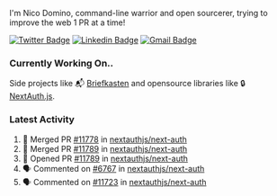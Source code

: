 
I'm Nico Domino, command-line warrior and open sourcerer, trying to improve the web 1 PR at a time!

[![Twitter Badge](https://img.shields.io/badge/-@ndom91-1ca0f1?style=flat-square&labelColor=1ca0f1&logo=twitter&logoColor=white&link=https://twitter.com/ndom91)](https://twitter.com/ndom91) [![Linkedin Badge](https://img.shields.io/badge/-ndom91-blue?style=flat-square&logo=Linkedin&logoColor=white&link=https://www.linkedin.com/in/ndom91/)](https://www.linkedin.com/in/ndom91/) [![Gmail Badge](https://img.shields.io/badge/-yo@ndo.dev-c14438?style=flat-square&logo=mail.ru&logoColor=white&link=mailto:yo@ndo.dev)](mailto:yo@ndo.dev)

### Currently Working On..

Side projects like 📬 [Briefkasten](https://briefkastenhq.com) and opensource libraries like 🔒 [NextAuth.js](https://github.com/nextauthjs/next-auth).

<!--START_SECTION_PROFILE_VIEWS:readme-info-->
<!--END_SECTION_PROFILE_VIEWS:readme-info-->

<!--START_SECTION_DAILY_COMMIT:readme-info-->
<!--END_SECTION_DAILY_COMMIT:readme-info-->

<!--START_SECTION_WEEKLY_COMMIT:readme-info-->
<!--END_SECTION_WEEKLY_COMMIT:readme-info-->

### Latest Activity

<!--START_SECTION:activity-->
1. 🎉 Merged PR [#11778](https://github.com/nextauthjs/next-auth/pull/11778) in [nextauthjs/next-auth](https://github.com/nextauthjs/next-auth)
2. 🎉 Merged PR [#11789](https://github.com/nextauthjs/next-auth/pull/11789) in [nextauthjs/next-auth](https://github.com/nextauthjs/next-auth)
3. 💪 Opened PR [#11789](https://github.com/nextauthjs/next-auth/pull/11789) in [nextauthjs/next-auth](https://github.com/nextauthjs/next-auth)
4. 🗣 Commented on [#6767](https://github.com/nextauthjs/next-auth/pull/6767#issuecomment-2335133645) in [nextauthjs/next-auth](https://github.com/nextauthjs/next-auth)
5. 🗣 Commented on [#11723](https://github.com/nextauthjs/next-auth/pull/11723#issuecomment-2334632283) in [nextauthjs/next-auth](https://github.com/nextauthjs/next-auth)
<!--END_SECTION:activity-->
